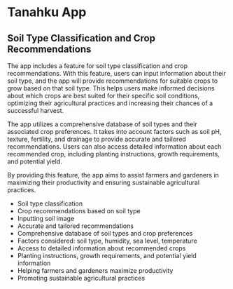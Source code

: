 # Tanahku App

## Soil Type Classification and Crop Recommendations

The app includes a feature for soil type classification and crop recommendations. With this feature, users can input information about their soil type, and the app will provide recommendations for suitable crops to grow based on that soil type. This helps users make informed decisions about which crops are best suited for their specific soil conditions, optimizing their agricultural practices and increasing their chances of a successful harvest.

The app utilizes a comprehensive database of soil types and their associated crop preferences. It takes into account factors such as soil pH, texture, fertility, and drainage to provide accurate and tailored recommendations. Users can also access detailed information about each recommended crop, including planting instructions, growth requirements, and potential yield.

By providing this feature, the app aims to assist farmers and gardeners in maximizing their productivity and ensuring sustainable agricultural practices.

- Soil type classification
- Crop recommendations based on soil type
- Inputting soil image
- Accurate and tailored recommendations
- Comprehensive database of soil types and crop preferences
- Factors considered: soil type, humidity, sea level, temperature
- Access to detailed information about recommended crops
- Planting instructions, growth requirements, and potential yield information
- Helping farmers and gardeners maximize productivity
- Promoting sustainable agricultural practices
